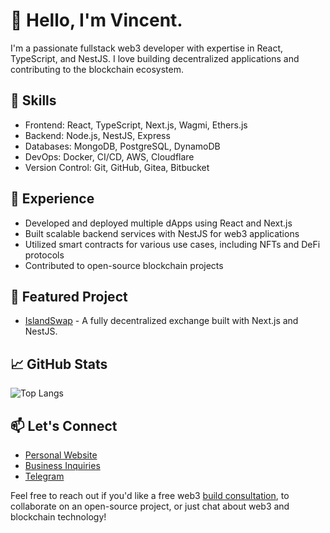 # 👋 Hello, I'm Vincent.
I'm a passionate fullstack web3 developer with expertise in React, TypeScript, and NestJS. I love building decentralized applications and contributing to the blockchain ecosystem.

## 🚀 Skills
- Frontend: React, TypeScript, Next.js, Wagmi, Ethers.js
- Backend: Node.js, NestJS, Express
- Databases: MongoDB, PostgreSQL, DynamoDB
- DevOps: Docker, CI/CD, AWS, Cloudflare
- Version Control: Git, GitHub, Gitea, Bitbucket

## 💼 Experience

- Developed and deployed multiple dApps using React and Next.js
- Built scalable backend services with NestJS for web3 applications
- Utilized smart contracts for various use cases, including NFTs and DeFi protocols
- Contributed to open-source blockchain projects

## 🌟 Featured Project

- [IslandSwap](https://github.com/decentralbros/islandswap) - A fully decentralized exchange built with Next.js and NestJS.

## 📈 GitHub Stats
![Top Langs](https://github-readme-stats.vercel.app/api/top-langs/?username=vmcodes&layout=compact&theme=shades-of-purple)

## 📫 Let's Connect

- [Personal Website](https://vmcodes.com)
- [Business Inquiries](https://www.decentralbros.xyz)
- [Telegram](https://t.me/zeroXvinny)

Feel free to reach out if you'd like a free web3 [build consultation](https://calendly.com/decentral-bros/30min), to collaborate on an open-source project, or just chat about web3 and blockchain technology!
